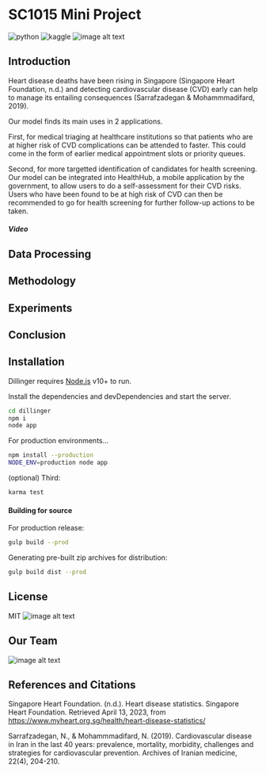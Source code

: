 # SC1015 Mini Project
![python](https://img.shields.io/badge/Python-FFD43B?style=for-the-badge&logo=python&logoColor=blue) ![kaggle](https://img.shields.io/badge/Kaggle-20BEFF?style=for-the-badge&logo=Kaggle&logoColor=white)
![image alt text](https://drive.google.com/uc?export=view&id=1TahoKYPXT8VqgPV6vJn0tX3-YAl2tpFe)
## Introduction
Heart disease deaths have been rising in Singapore (Singapore Heart Foundation, n.d.) and detecting cardiovascular disease (CVD) early can help to manage its entailing consequences (Sarrafzadegan & Mohammmadifard, 2019).

Our model finds its main uses in 2 applications. 

First, for medical triaging at healthcare institutions so that patients who are at higher risk of CVD complications can be attended to faster. This could come in the form of earlier medical appointment slots or priority queues. 

Second, for more targetted identification of candidates for health screening. Our model can be integrated into HealthHub, a mobile application by the government, to allow users to do a self-assessment for their CVD risks. Users who have been found to be at high risk of CVD can then be recommended to go for health screening for further follow-up actions to be taken.

##### Video
## Data Processing

## Methodology

## Experiments

## Conclusion
## Installation

Dillinger requires [Node.js](https://nodejs.org/) v10+ to run.

Install the dependencies and devDependencies and start the server.

```sh
cd dillinger
npm i
node app
```

For production environments...

```sh
npm install --production
NODE_ENV=production node app
```

(optional) Third:

```sh
karma test
```

#### Building for source

For production release:

```sh
gulp build --prod
```

Generating pre-built zip archives for distribution:

```sh
gulp build dist --prod
```


## License
MIT
![image alt text](https://drive.google.com/uc?export=view&id=1Y9gZ1NRCk8nJbrQo1Bxfl0cMulQ-UeF7) 

## Our Team
![image alt text](https://drive.google.com/uc?export=view&id=1UCjVNO2cejsUX4PPwPXensqSTJf2kK6P)

## References and Citations
Singapore Heart Foundation. (n.d.). Heart disease statistics. Singapore Heart Foundation. Retrieved April 13, 2023, from https://www.myheart.org.sg/health/heart-disease-statistics/ 

Sarrafzadegan, N., & Mohammmadifard, N. (2019). Cardiovascular disease in Iran in the last 40 years: prevalence, mortality, morbidity, challenges and strategies for cardiovascular prevention. Archives of Iranian medicine, 22(4), 204-210.